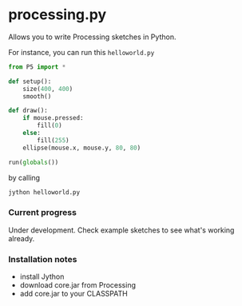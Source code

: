 processing.py
=============

Allows you to write Processing sketches in Python.


For instance, you can run this ``helloworld.py``

```python
from P5 import *

def setup():
    size(400, 400)
    smooth()

def draw():
    if mouse.pressed:
        fill(0)
    else:
        fill(255)
    ellipse(mouse.x, mouse.y, 80, 80)

run(globals())
```

by calling

```bash
jython helloworld.py
```

### Current progress

Under development. Check example sketches to see what's working already.


### Installation notes

* install Jython
* download core.jar from Processing
* add core.jar to your CLASSPATH

